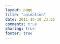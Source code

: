 ```yaml
---
layout: page
title: "animation"
date: 2011-10-18 23:55
comments: true
sharing: true
footer: true
---
```

